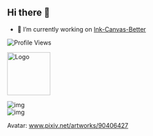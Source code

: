 ## Hi there 👋

- 🔭 I’m currently working on [Ink-Canvas-Better](https://github.com/BaiYang2238/Ink-Canvas-Better)

![Profile Views](https://komarev.com/ghpvc/?username=TheMoonOfYesterMoon&color=red)

<img width="100px" src="https://github.githubassets.com/images/mona-loading-default.gif" align="center" alt="Logo" />

![img](https://github-readme-stats.vercel.app/api?username=TheMoonOfYesterMoon&show_icons=true&hide_border=true&icon_color=ffca28&title_color=ffa000&include_all_commits=true&count_private=true)  
![img](https://github-readme-stats.vercel.app/api/top-langs/?username=TheMoonOfYesterMoon&layout=compact&hide_border=true&title_color=ffa000)  

Avatar: www.pixiv.net/artworks/90406427
